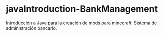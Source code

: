 # javaIntroduction-BankManagement
Introducción a Java para la creación de mods para minecraft: Sistema de administración bancario.
